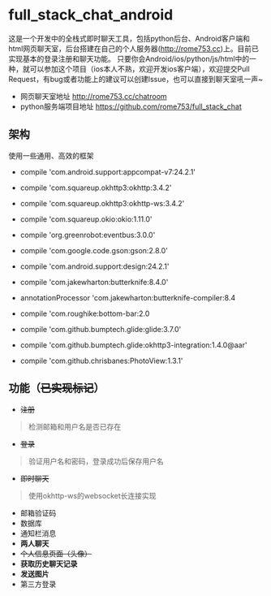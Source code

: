 # full_stack_chat_android
这是一个开发中的全栈式即时聊天工具，包括python后台、Android客户端和html网页聊天室，后台搭建在自己的个人服务器(http://rome753.cc)上。目前已实现基本的登录注册和聊天功能。
只要你会Android/ios/python/js/html中的一种，就可以参加这个项目（ios本人不熟，欢迎开发ios客户端），欢迎提交Pull Request，有bug或者功能上的建议可以创建Issue，也可以直接到聊天室吼一声~

* 网页聊天室地址 <http://rome753.cc/chatroom>
* python服务端项目地址 <https://github.com/rome753/full_stack_chat>

## 架构
使用一些通用、高效的框架

- compile 'com.android.support:appcompat-v7:24.2.1'
- compile 'com.squareup.okhttp3:okhttp:3.4.2'
- compile 'com.squareup.okhttp3:okhttp-ws:3.4.2'
- compile 'com.squareup.okio:okio:1.11.0'
- compile 'org.greenrobot:eventbus:3.0.0'
- compile 'com.google.code.gson:gson:2.8.0'
- compile 'com.android.support:design:24.2.1'
- compile 'com.jakewharton:butterknife:8.4.0'
- annotationProcessor 'com.jakewharton:butterknife-compiler:8.4
- compile 'com.roughike:bottom-bar:2.0
- compile 'com.github.bumptech.glide:glide:3.7.0'
- compile 'com.github.bumptech.glide:okhttp3-integration:1.4.0@aar'

- compile 'com.github.chrisbanes:PhotoView:1.3.1'

## 功能（~~已实现标记~~）
- ~~注册~~
> 检测邮箱和用户名是否已存在

- ~~登录~~
> 验证用户名和密码，登录成功后保存用户名

- ~~即时聊天~~
> 使用okhttp-ws的websocket长连接实现

- 邮箱验证码
- 数据库
- 通知栏消息
- **两人聊天**
- ~~个人信息页面（头像）~~
- **获取历史聊天记录**
- **发送图片**
- 第三方登录